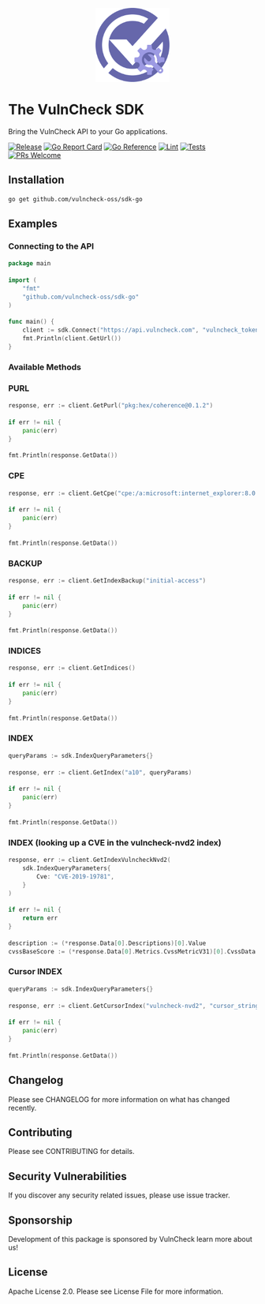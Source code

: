 <p align="center">
    <img src="/logo-sdk.png" align="center" alt="VulnCheck Logo" width="150" />
</p>

# The VulnCheck SDK
Bring the VulnCheck API to your Go applications.

[![Release](https://img.shields.io/github/v/release/vulncheck-oss/sdk-go)](https://github.com/vulncheck-oss/sdk-go/releases)
[![Go Report Card](https://goreportcard.com/badge/github.com/vulncheck-oss/sdk-go)](https://goreportcard.com/report/github.com/vulncheck-oss/sdk-go)
[![Go Reference](https://pkg.go.dev/badge/github.com/vulncheck-oss/sdk-go.svg)](https://pkg.go.dev/github.com/vulncheck-oss/sdk-go)
[![Lint](https://github.com/vulncheck-oss/sdk-go/actions/workflows/lint.yml/badge.svg)](https://github.com/vulncheck-oss/sdk-go/actions/workflows/lint.yml)
[![Tests](https://github.com/vulncheck-oss/sdk-go/actions/workflows/test.yml/badge.svg)](https://github.com/vulncheck-oss/sdk-go/actions/workflows/test.yml)
[![PRs Welcome](https://img.shields.io/badge/PRs-welcome-brightgreen.svg)](https://github.com/vulncheck-oss/sdk-go/pulls)

## Installation

```bash
go get github.com/vulncheck-oss/sdk-go
```


## Examples

### Connecting to the API

```go
package main

import (
	"fmt"
	"github.com/vulncheck-oss/sdk-go"
)

func main() {
    client := sdk.Connect("https://api.vulncheck.com", "vulncheck_token")
    fmt.Println(client.GetUrl())
}
```

### Available Methods

### PURL
```go
response, err := client.GetPurl("pkg:hex/coherence@0.1.2")

if err != nil {
    panic(err)
}

fmt.Println(response.GetData())
```

### CPE
```go
response, err := client.GetCpe("cpe:/a:microsoft:internet_explorer:8.0.6001:beta")

if err != nil {
    panic(err)
}

fmt.Println(response.GetData())
```

### BACKUP
```go
response, err := client.GetIndexBackup("initial-access")

if err != nil {
    panic(err)
}

fmt.Println(response.GetData())
```

### INDICES
```go
response, err := client.GetIndices()

if err != nil {
    panic(err)
}

fmt.Println(response.GetData())
```

### INDEX
```go
queryParams := sdk.IndexQueryParameters{}

response, err := client.GetIndex("a10", queryParams)

if err != nil {
    panic(err)
}

fmt.Println(response.GetData())
```

### INDEX (looking up a CVE in the vulncheck-nvd2 index)
```go
response, err := client.GetIndexVulncheckNvd2(
    sdk.IndexQueryParameters{
        Cve: "CVE-2019-19781",
    }
)

if err != nil {
    return err
}

description := (*response.Data[0].Descriptions)[0].Value
cvssBaseScore := (*response.Data[0].Metrics.CvssMetricV31)[0].CvssData.BaseScore
```

### Cursor INDEX
```go
queryParams := sdk.IndexQueryParameters{}

response, err := client.GetCursorIndex("vulncheck-nvd2", "cursor_string", queryParams)

if err != nil {
    panic(err)
}

fmt.Println(response.GetData())
```

## Changelog

Please see CHANGELOG for more information on what has changed recently.

## Contributing

Please see CONTRIBUTING for details.

## Security Vulnerabilities

If you discover any security related issues, please use issue tracker.

## Sponsorship

Development of this package is sponsored by VulnCheck learn more about us!

## License

Apache License 2.0. Please see License File for more information.

